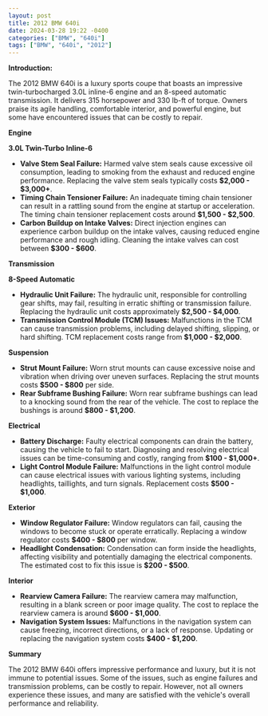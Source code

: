 ```yaml
---
layout: post
title: 2012 BMW 640i
date: 2024-03-28 19:22 -0400
categories: ["BMW", "640i"]
tags: ["BMW", "640i", "2012"]
---
```

**Introduction:**

The 2012 BMW 640i is a luxury sports coupe that boasts an impressive twin-turbocharged 3.0L inline-6 engine and an 8-speed automatic transmission. It delivers 315 horsepower and 330 lb-ft of torque. Owners praise its agile handling, comfortable interior, and powerful engine, but some have encountered issues that can be costly to repair.

**Engine**

**3.0L Twin-Turbo Inline-6**

* **Valve Stem Seal Failure:** Harmed valve stem seals cause excessive oil consumption, leading to smoking from the exhaust and reduced engine performance. Replacing the valve stem seals typically costs **$2,000 - $3,000+**.
* **Timing Chain Tensioner Failure:** An inadequate timing chain tensioner can result in a rattling sound from the engine at startup or acceleration. The timing chain tensioner replacement costs around **$1,500 - $2,500**.
* **Carbon Buildup on Intake Valves:** Direct injection engines can experience carbon buildup on the intake valves, causing reduced engine performance and rough idling. Cleaning the intake valves can cost between **$300 - $600**.

**Transmission**

**8-Speed Automatic**

* **Hydraulic Unit Failure:** The hydraulic unit, responsible for controlling gear shifts, may fail, resulting in erratic shifting or transmission failure. Replacing the hydraulic unit costs approximately **$2,500 - $4,000**.
* **Transmission Control Module (TCM) Issues:** Malfunctions in the TCM can cause transmission problems, including delayed shifting, slipping, or hard shifting. TCM replacement costs range from **$1,000 - $2,000**.

**Suspension**

* **Strut Mount Failure:** Worn strut mounts can cause excessive noise and vibration when driving over uneven surfaces. Replacing the strut mounts costs **$500 - $800** per side.
* **Rear Subframe Bushing Failure:** Worn rear subframe bushings can lead to a knocking sound from the rear of the vehicle. The cost to replace the bushings is around **$800 - $1,200**.

**Electrical**

* **Battery Discharge:** Faulty electrical components can drain the battery, causing the vehicle to fail to start. Diagnosing and resolving electrical issues can be time-consuming and costly, ranging from **$100 - $1,000+**.
* **Light Control Module Failure:** Malfunctions in the light control module can cause electrical issues with various lighting systems, including headlights, taillights, and turn signals. Replacement costs **$500 - $1,000**.

**Exterior**

* **Window Regulator Failure:** Window regulators can fail, causing the windows to become stuck or operate erratically. Replacing a window regulator costs **$400 - $800** per window.
* **Headlight Condensation:** Condensation can form inside the headlights, affecting visibility and potentially damaging the electrical components. The estimated cost to fix this issue is **$200 - $500**.

**Interior**

* **Rearview Camera Failure:** The rearview camera may malfunction, resulting in a blank screen or poor image quality. The cost to replace the rearview camera is around **$600 - $1,000**.
* **Navigation System Issues:** Malfunctions in the navigation system can cause freezing, incorrect directions, or a lack of response. Updating or replacing the navigation system costs **$400 - $1,200**.

**Summary**

The 2012 BMW 640i offers impressive performance and luxury, but it is not immune to potential issues. Some of the issues, such as engine failures and transmission problems, can be costly to repair. However, not all owners experience these issues, and many are satisfied with the vehicle's overall performance and reliability.
